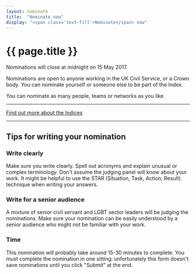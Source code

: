 ```yaml
---
layout: nominate
title:  "Nominate now"
display: "<span class='text-fill'>Nominate</span> now"
---
```


# {{ page.title }}

Nominations will close at midnight on <time datetime="2017-04-01 23:59">15 May 2017</time>.

Nominations are open to anyone working in the UK Civil Service, or a Crown body. You can nominate yourself or someone else to be part of the Index.

You can nominate as many people, teams or networks as you like.

---

<div id="nominateNow" class="card second" >
	<div class="card-block">
		<p class="h1 display-4 card-title"><a href="https://ukcsra.typeform.com/to/r2M2Mh" title="Find out more about each index">Find out more about the Indices</a></p>
	</div>
</div>
					    
---

## Tips for writing your nomination

### Write clearly

Make sure you write clearly. Spell out acronyms and explain unusual or complex terminology. Don't assume the judging panel will know about your work. It might be helpful to use the STAR (Situation, Task, Action, Result) technique when writing your answers.

### Write for a senior audience

A mixture of senior civil servant and LGBT sector leaders will be judging the nominations. Make sure your nomination can be easily understood by a senior audience who might not be familiar with your work.

### Time

This nomination will probably take around 15-30 minutes to complete. You must complete the nomination in one sitting: unfortunately this form doesn't save nominations until you click "Submit" at the end.
